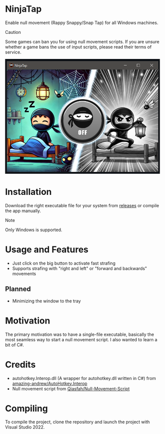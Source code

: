 # NinjaTap
Enable null movement (Rappy Snappy/Snap Tap) for all Windows machines.
> [!Caution]
> Some games can ban you for using null movement scripts.
> If you are unsure whether a game bans the use of input scripts, please read their terms of service.

![screenshot](NinjaTap/Images/screenshot.png)

# Installation
Download the right executable file for your system from [releases](https://github.com/nexuma/NinjaTap/releases/) or compile the app manually.
> [!NOTE]  
> Only Windows is supported.
# Usage and Features
- Just click on the big button to activate fast strafing
- Supports strafing with "right and left" or "forward and backwards" movements
## Planned
- Minimizing the window to the tray
# Motivation
The primary motivation was to have a single-file executable, basically the most seamless way to start a null movement script. I also wanted to learn a bit of C#.
# Credits
- autohotkey.Interop.dll (A wrapper for autohotkey.dll written in C#) from [amazing-andrew/AutoHotkey.Interop](https://github.com/amazing-andrew/AutoHotkey.Interop)
- Null movement script from [Qiasfah/Null-Movement-Script](https://github.com/Qiasfah/Null-Movement-Script)
# Compiling
To compile the project, clone the repository and launch the project with Visual Studio 2022.
